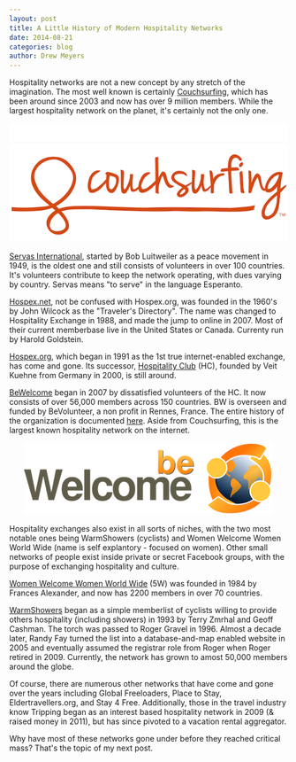 ```yaml
---
layout: post
title: A Little History of Modern Hospitality Networks
date: 2014-08-21
categories: blog
author: Drew Meyers
---
```


Hospitality networks are not a new concept by any stretch of the imagination. The most well known is certainly [Couchsurfing](http://www.courchsurfing.org), which has been around since 2003 and now has over 9 million members. While the largest hospitality network on the planet, it's certainly not the only one.

<p align="center"><img src="/assets/Couchsurfing-logo.png"></p>

[Servas International](http://www.servas.org/), started by Bob Luitweiler as a peace movement in 1949, is the oldest one and still consists of volunteers in over 100 countries. It's volunteers contribute to keep the network operating, with dues varying by country. Servas means "to serve" in the language Esperanto.

[Hospex.net](http://www.hospex.net/), not be confused with Hospex.org, was founded in the 1960's by John Wilcock as the "Traveler's Directory". The name was changed to Hospitality Exchange in 1988, and made the jump to online in 2007. Most of their current memberbase live in the United States or Canada. Currenty run by Harold Goldstein.

[Hospex.org](http://www.hospex.org/), which began in 1991 as the 1st true internet-enabled exchange, has come and gone. Its successor, [Hospitality Club](http://www.hospitalityclub.org/) (HC), founded by Veit Kuehne from Germany in 2000, is still around. 

[BeWelcome](http://www.bewelcome.org/) began in 2007 by dissatisfied volunteers of the HC. It now consists of over 56,000 members across 150 countries. BW is overseen and funded by BeVolunteer, a non profit in Rennes, France. The entire history of the organization is documented [here](http://www.bewelcome.org/wiki/History_of_BeVolunteer). Aside from Couchsurfing, this is the largest known hospitality network on the internet.

<p align="center"><img src="/assets/hospitality-network-logos/BeWelcome-logo.png"></p>

Hospitality exchanges also exist in all sorts of niches, with the two most notable ones being WarmShowers (cyclists) and Women Welcome Women World Wide (name is self explantory - focused on women). Other small networks of people exist inside private or secret Facebook groups, with the purpose of exchanging hospitality and culture.

[Women Welcome Women World Wide](http://www.womenwelcomewomen.org.uk/) (5W) was founded in 1984 by Frances Alexander, and now has 2200 members in over 70 countries.

[WarmShowers](https://www.warmshowers.org/) began as a simple memberlist of cyclists willing to provide others hospitality (including showers) in 1993 by Terry Zmrhal and Geoff Cashman. The torch was passed to Roger Gravel in 1996. Almost a decade later, Randy Fay turned the list into a database-and-map enabled website in 2005 and eventually assumed the registrar role from Roger when Roger retired in 2009. Currently, the network has grown to amost 50,000 members around the globe. 

Of course, there are numerous other networks that have come and gone over the years including Global Freeloaders, Place to Stay, Eldertravellers.org, and Stay 4 Free. Additionally, those in the travel industry know Tripping began as an interest based hospitality network in 2009 (& raised money in 2011), but has since pivoted to a vacation rental aggregator.

Why have most of these networks gone under before they reached critical mass? That's the topic of my next post.

